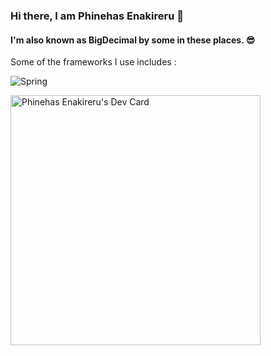### Hi there, I am Phinehas Enakireru 👋

#### I'm also known as BigDecimal by some in these places. 😎

Some of the frameworks I use includes :

![Spring](https://img.shields.io/badge/spring-%236DB33F.svg?style=plastic&logo=spring&logoColor=white)

<a href="https://app.daily.dev/bigdecimal"><img src="https://api.daily.dev/devcards/35bb6b7f28aa41eaa28fdf72c0eb5a79.png?r=bh0" width="400" alt="Phinehas Enakireru's Dev Card"/></a>

